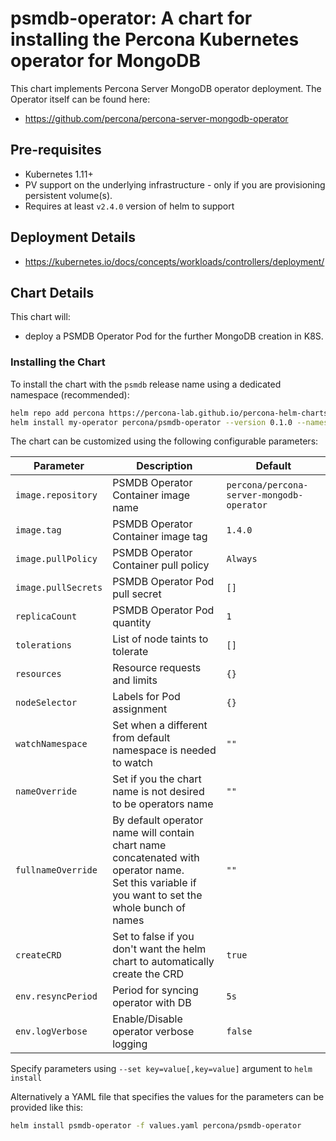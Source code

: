 # psmdb-operator: A chart for installing the Percona Kubernetes operator for MongoDB

This chart implements Percona Server MongoDB operator deployment. The Operator itself can be found here:
* <https://github.com/percona/percona-server-mongodb-operator>

## Pre-requisites
* Kubernetes 1.11+
* PV support on the underlying infrastructure - only if you are provisioning persistent volume(s).
* Requires at least `v2.4.0` version of helm to support

## Deployment Details
* <https://kubernetes.io/docs/concepts/workloads/controllers/deployment/>

## Chart Details
This chart will:
* deploy a PSMDB Operator Pod for the further MongoDB creation in K8S.

### Installing the Chart
To install the chart with the `psmdb` release name using a dedicated namespace (recommended):

```sh
helm repo add percona https://percona-lab.github.io/percona-helm-charts/
helm install my-operator percona/psmdb-operator --version 0.1.0 --namespace my-namespace
```

The chart can be customized using the following configurable parameters:

| Parameter                       | Description                                                                   | Default                                   |
| ------------------------------- | ------------------------------------------------------------------------------| ------------------------------------------|
| `image.repository`              | PSMDB Operator Container image name                                           | `percona/percona-server-mongodb-operator` |
| `image.tag`                     | PSMDB Operator Container image tag                                            | `1.4.0`                                   |
| `image.pullPolicy`              | PSMDB Operator Container pull policy                                          | `Always`                                  |
| `image.pullSecrets`             | PSMDB Operator Pod pull secret                                                | `[]`                                      |
| `replicaCount`                  | PSMDB Operator Pod quantity                                                   | `1`                                       |
| `tolerations`                   | List of node taints to tolerate                                               | `[]`                                      |
| `resources`                     | Resource requests and limits                                                  | `{}`                                      |
| `nodeSelector`                  | Labels for Pod assignment                                                     | `{}`                                      |
| `watchNamespace`                | Set when a different from default namespace is needed to watch                | `""`                                      |
| `nameOverride`                  | Set if you the chart name is not desired to be operators name                 | `""`                                      |
| `fullnameOverride`              | By default operator name will contain chart name concatenated with operator name.<br>Set this variable if you want to set the whole bunch of names  | `""`                                      |
| `createCRD`                     | Set to false if you don't want the helm chart to automatically create the CRD | `true`                                    |
| `env.resyncPeriod`              | Period for syncing operator with DB                                           | `5s`                                      |
| `env.logVerbose`                | Enable/Disable operator verbose logging                                       | `false`                                   |

Specify parameters using `--set key=value[,key=value]` argument to `helm install`

Alternatively a YAML file that specifies the values for the parameters can be provided like this:

```sh
helm install psmdb-operator -f values.yaml percona/psmdb-operator
```